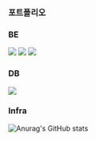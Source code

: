 <div> 
  <h3>포트폴리오</h3>
  <h3>BE</h3>
  <img src="https://img.shields.io/badge/Java-007396?style=for-the-badge&logo=java&logoColor=white">
  <img src="https://img.shields.io/badge/SpringBoot-6DB33F?style=for-the-badge&logo=springboot&logoColor=white">
  <img src="https://img.shields.io/badge/SpringSecurity-6DB33F?style=for-the-badge&logo=springsecurity&logoColor=white">
  <h3>DB</h3>
  <img src="https://img.shields.io/badge/MariaDB-003545?style=for-the-badge&logo=mariadb&logoColor=white">
  <h3>Infra</h3>

  
![Anurag's GitHub stats](https://github-readme-stats.vercel.app/api?username=se6816&show_icons=true&theme=radical)
</div>
